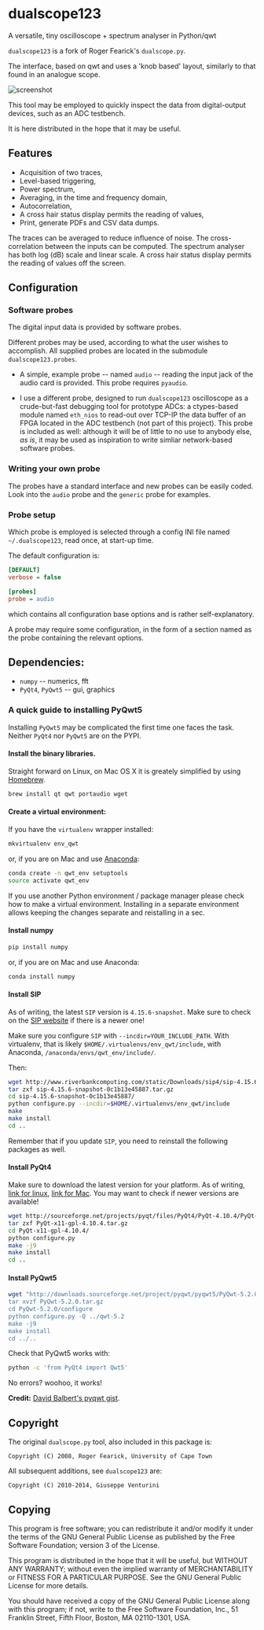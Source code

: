 dualscope123
============

A versatile, tiny oscilloscope + spectrum analyser in Python/qwt

```dualscope123``` is a fork of Roger 
Fearick's ```dualscope.py```.

The interface, based on qwt and uses a 'knob based' layout,
similarly to that found in an analogue scope. 

![screenshot](https://github.com/ggventurini/dualscope123/raw/master/dualscope123.png)

This tool may be employed to quickly inspect the data from digital-output 
devices, such as an ADC testbench.

It is here distributed in the hope that it may be useful.

## Features

 * Acquisition of two traces, 
 * Level-based triggering,
 * Power spectrum,
 * Averaging, in the time and frequency domain,
 * Autocorrelation,
 * A cross hair status display permits the reading of values,
 * Print, generate PDFs and CSV data dumps.

The traces can be averaged to reduce influence of noise.
The cross-correlation between the inputs can be computed.
The spectrum analyser has both log (dB) scale and linear scale.
A cross hair status display permits the reading of values off the screen.

## Configuration 

### Software probes

The digital input data is provided by software probes.

Different probes may be used, according to what the user wishes to
accomplish. All supplied probes are located in the submodule
`dualscope123.probes`.

*  A simple, example probe -- named `audio` -- reading the input jack of the
audio card is provided. This probe requires ```pyaudio```.

* I use a different probe, designed to run `dualscope123`
oscilloscope as a crude-but-fast debugging tool for prototype ADCs: 
a ctypes-based module named `eth_nios` 
to read-out over TCP-IP the data buffer of an FPGA located in the ADC testbench 
(not part of this project). This probe is included as well: although it will be
of little to no use to anybody else, *as is*, it may be used as inspiration
to write simliar network-based software probes.

### Writing your own probe

The probes have a standard interface and new probes can be easily coded.
Look into the `audio` probe and the `generic` probe for examples.

### Probe setup

Which probe is employed is selected through a config INI file named
`~/.dualscope123`, read once, at start-up time.

The default configuration is:

```ini
[DEFAULT]
verbose = false

[probes]
probe = audio
```

which contains all configuration base options and is rather self-explanatory.

A probe may require some configuration, in the form of a section named as the
probe containing the relevant options.

## Dependencies:
 * `numpy`         -- numerics, fft
 * `PyQt4`, `PyQwt5` -- gui, graphics

### A quick guide to installing PyQwt5

Installing `PyQwt5` may be complicated the first time one faces the task. Neither `PyQt4` nor `PyQwt5` are on the PYPI.

#### Install the binary libraries.

Straight forward on Linux, on Mac OS X it is greately simplified by using [Homebrew](http://brew.sh/).

```bash
brew install qt qwt portaudio wget
```

#### Create a virtual environment:

If you have the `virtualenv` wrapper installed:

```bash
mkvirtualenv env_qwt
```

or, if you are on Mac and use [Anaconda](https://store.continuum.io/cshop/anaconda/):

```bash
conda create -n qwt_env setuptools
source activate qwt_env
```

If you use another Python environment / package manager please check how to make a virtual environment. Installing in a separate environment allows keeping the changes separate and reistalling in a sec.

#### Install numpy

```bash
pip install numpy
```
or, if you are on Mac and use Anaconda:

```bash
conda install numpy
```

#### Install SIP

As of writing, the latest `SIP` version is `4.15.6-snapshot`. Make sure to check on the [SIP website](http://www.riverbankcomputing.com/) if there is a newer one!

Make sure you configure `SIP` with `--incdir=YOUR_INCLUDE_PATH`. With virtualenv, that is likely `$HOME/.virtualenvs/env_qwt/include`, with Anaconda, `/anaconda/envs/qwt_env/include/`.

Then:

```bash
wget http://www.riverbankcomputing.com/static/Downloads/sip4/sip-4.15.6-snapshot-0c1b13e45887.tar.gz
tar zxf sip-4.15.6-snapshot-0c1b13e45887.tar.gz
cd sip-4.15.6-snapshot-0c1b13e45887/
python configure.py --incdir=$HOME/.virtualenvs/env_qwt/include
make
make install
cd ..
```

Remember that if you update `SIP`, you need to reinstall the following packages as well.

#### Install PyQt4

Make sure to download the latest version for your platform. As of writing, [link for linux](http://sourceforge.net/projects/pyqt/files/PyQt4/PyQt-4.10.4/PyQt-x11-gpl-4.10.4.tar.gz), [link for Mac](http://sourceforge.net/projects/pyqt/files/PyQt4/PyQt-4.10.4/PyQt-mac-gpl-4.10.4.tar.gz). You may want to check if newer versions are available!

```bash
wget http://sourceforge.net/projects/pyqt/files/PyQt4/PyQt-4.10.4/PyQt-x11-gpl-4.10.4.tar.gz
tar zxf PyQt-x11-gpl-4.10.4.tar.gz
cd PyQt-x11-gpl-4.10.4/
python configure.py
make -j9
make install
cd ..
```

#### Install PyQwt5 

```bash
wget "http://downloads.sourceforge.net/project/pyqwt/pyqwt5/PyQwt-5.2.0/PyQwt-5.2.0.tar.gz
tar xvzf PyQwt-5.2.0.tar.gz
cd PyQwt-5.2.0/configure
python configure.py -Q ../qwt-5.2
make -j9
make install
cd ../..
```

Check that PyQwt5 works with:

```bash
python -c 'from PyQt4 import Qwt5'
```

No errors? woohoo, it works!

**Credit:** [David Balbert's pyqwt gist](https://gist.github.com/davidbalbert/5768767).

## Copyright 

The original ```dualscope.py``` tool, also included in this package
is:

    Copyright (C) 2008, Roger Fearick, University of Cape Town

All subsequent additions, see ```dualscope123``` are:

    Copyright (C) 2010-2014, Giuseppe Venturini

## Copying

This program is free software; you can redistribute it and/or
modify it under the terms of the GNU General Public License
as published by the Free Software Foundation; version 3
of the License.

This program is distributed in the hope that it will be useful,
but WITHOUT ANY WARRANTY; without even the implied warranty of
MERCHANTABILITY or FITNESS FOR A PARTICULAR PURPOSE.  See the
GNU General Public License for more details.

You should have received a copy of the GNU General Public License
along with this program; if not, write to the Free Software
Foundation, Inc., 51 Franklin Street, Fifth Floor, Boston, MA  02110-1301, USA.


